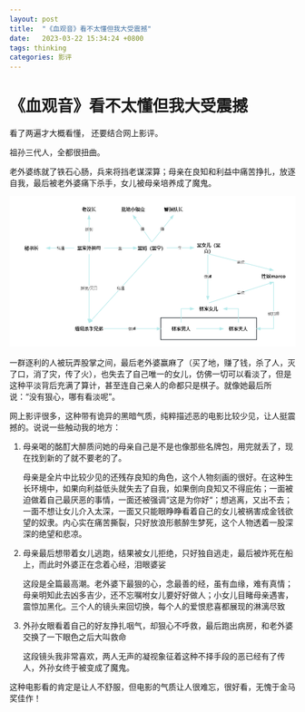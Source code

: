 ```yaml
---
layout: post
title:  "《血观音》看不太懂但我大受震撼"
date:   2023-03-22 15:34:24 +0800
tags: thinking
categories: 影评
---
```




#  《血观音》看不太懂但我大受震撼



看了两遍才大概看懂， 还要结合网上影评。

祖孙三代人，全都很扭曲。

老外婆练就了铁石心肠，兵来将挡老谋深算；母亲在良知和利益中痛苦挣扎，放逐自我，最后被老外婆痛下杀手，女儿被母亲培养成了魔鬼。

![image-20230323150524206](assets/images/《血观音》我看不太懂但我大受震撼md/image-20230323150524206.png)



一群逐利的人被玩弄股掌之间，最后老外婆赢麻了（买了地，赚了钱，杀了人，灭了口，消了灾，传了火），也失去了自己唯一的女儿，仿佛一切可以看淡了，但是这种平淡背后充满了算计，甚至连自己亲人的命都只是棋子。就像她最后所说：“没有狠心，哪有看淡呢”。

网上影评很多，这种带有诡异的黑暗气质，纯粹描述恶的电影比较少见，让人挺震撼的。说说一些触动我的地方：

1) 母亲喝的酩酊大醉质问她的母亲自己是不是也像那些名牌包，用完就丢了，现在找到新的了就不要老的了。

   母亲是全片中比较少见的还残存良知的角色，这个人物刻画的很好。在这种生长环境中，如果向利益低头就失去了自我，如果倒向良知又不得庇佑；一面被迫做着自己最厌恶的事情，一面还被强调“这是为你好“；想逃离，又出不去；一面不想让女儿介入太深，一面又只能眼睁睁看着自己的女儿被祸害成金钱欲望的奴隶。内心实在痛苦撕裂，只好放浪形骸醉生梦死，这个人物透着一股深深的绝望和悲凉。

2) 母亲最后想带着女儿逃跑，结果被女儿拒绝，只好独自逃走，最后被炸死在船上，而此时外婆正在念着心经，泪眼婆娑

   这段是全篇最高潮。老外婆下最狠的心，念最善的经，虽有血缘，难有真情；母亲明知此去凶多吉少，还不忘嘱咐女儿要好好做人；小女儿目睹母亲遇害，震惊加黑化。三个人的镜头来回切换，每个人的爱恨悲喜都展现的淋漓尽致

3) 外孙女眼看着自己的好友挣扎咽气，却狠心不呼救，最后跑出病房，和老外婆交换了一下眼色之后大叫救命

   这段镜头我非常喜欢，两人无声的凝视象征着这种不择手段的恶已经有了传人，外孙女终于被变成了魔鬼。

这种电影看的肯定是让人不舒服，但电影的气质让人很难忘，很好看，无愧于金马奖佳作！



 